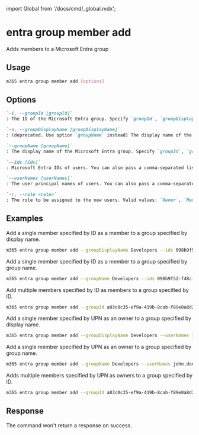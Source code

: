<!-- DISCLAIMER: All secrets, passwords, and sensitive values in this document are examples only and not real credentials. -->
import Global from '/docs/cmd/_global.mdx';

# entra group member add

Adds members to a Microsoft Entra group

## Usage

```sh
m365 entra group member add [options]
```

## Options

```md definition-list
`-i, --groupId [groupId]`
: The ID of the Microsoft Entra group. Specify `groupId`, `groupDisplayName` or `groupName` but not multiple.

`-n, --groupDisplayName [groupDisplayName]`
: (deprecated. Use option `groupName` instead) The display name of the Microsoft Entra group. Specify `groupId`, `groupDisplayName` or `groupName` but not multiple.

`--groupName [groupName]`
: The display name of the Microsoft Entra group. Specify `groupId`, `groupDisplayName` or `groupName` but not multiple.

`--ids [ids]`
: Microsoft Entra IDs of users. You can also pass a comma-separated list of IDs. Specify either `ids` or `userNames` but not both.

`--userNames [userNames]`
: The user principal names of users. You can also pass a comma-separated list of UPNs. Specify either `ids` or `userNames` but not both.

`-r, --role <role>`
: The role to be assigned to the new users. Valid values: `Owner`, `Member`.
```

<Global />

## Examples

Add a single member specified by ID as a member to a group specified by display name.

```sh
m365 entra group member add --groupDisplayName Developers --ids 098b9f52-f48c-4401-819f-29c33794c3f5 --role Member
```

Add a single member specified by ID as a member to a group specified by group name.

```sh
m365 entra group member add --groupName Developers --ids 098b9f52-f48c-4401-819f-29c33794c3f5 --role Member
```

Add multiple members specified by ID as members to a group specified by ID.

```sh
m365 entra group member add --groupId a03c0c35-ef9a-419b-8cab-f89e0a8d2d2a --ids "098b9f52-f48c-4401-819f-29c33794c3f5,f1e06e31-3abf-4746-83c2-1513d71f38b8" --role Member
```

Add a single member specified by UPN as an owner to a group specified by display name.

```sh
m365 entra group member add --groupDisplayName Developers --userNames john.doe@contoso.com --role Owner
```

Add a single member specified by UPN as an owner to a group specified by group name.

```sh
m365 entra group member add --groupName Developers --userNames john.doe@contoso.com --role Owner
```

Adds multiple members specified by UPN as owners to a group specified by ID.

```sh
m365 entra group member add --groupId a03c0c35-ef9a-419b-8cab-f89e0a8d2d2a --userNames "john.doe@contoso.com,adele.vance@contoso.com" --role Owner
```

## Response

The command won't return a response on success.
